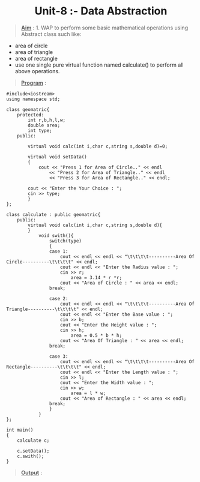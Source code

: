 <h1><center>Unit-8 :- Data Abstraction <center> </h1>

><u>**Aim**</u> : 1. WAP to perform some basic mathematical operations
using Abstract class such like:
- area of circle
- area of triangle
- area of rectangle
- use one single pure virtual function named
calculate() to perform all above operations.

><u>**Program**</u> : 

    #include<iostream>
    using namespace std;

    class geomatric{	
        protected:
            int r,b,h,l,w;
            double area;
            int type;
        public:
            
            virtual void calc(int i,char c,string s,double d)=0;
            
            virtual void setData()
            {
                cout << "Press 1 for Area of Circle.." << endl
                    << "Press 2 for Area of Triangle.." << endl
                    << "Press 3 for Area of Rectangle.." << endl;
            
            cout << "Enter the Your Choice : ";
            cin >> type;
            }	
    };

    class calculate : public geomatric{
        public:
            virtual void calc(int i,char c,string s,double d){
            }
                void swith(){
                    switch(type)
                    {
                    case 1:
                        cout << endl << endl << "\t\t\t\t----------Area Of Circle----------\t\t\t\t" << endl;
                        cout << endl << "Enter the Radius value : ";
                        cin >> r;
                            area = 3.14 * r *r;
                        cout << "Area of Circle : " << area << endl;
                    break;
                        
                    case 2:
                        cout << endl << endl << "\t\t\t\t----------Area Of Triangle----------\t\t\t\t" << endl;
                        cout << endl << "Enter the Base value : ";
                        cin >> b;
                        cout << "Enter the Height value : ";
                        cin >> h;
                            area = 0.5 * b * h;
                        cout << "Area Of Triangle : " << area << endl;
                    break;	
                        
                    case 3:
                        cout << endl << endl << "\t\t\t\t----------Area Of Rectangle----------\t\t\t\t" << endl;
                        cout << endl << "Enter the Length value : ";
                        cin >> l;
                        cout << "Enter the Width value : ";
                        cin >> w;
                            area = l * w;
                        cout << "Area of Rectangle : " << area << endl;	
                    break;		
                    }
                }
    };

    int main()
    {
        calculate c;

        c.setData();
        c.swith();		
    }
    
><u>**Output**</u> : 

<br>